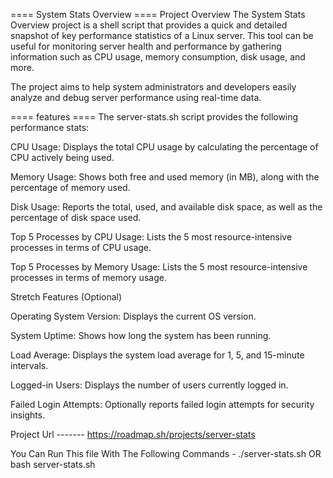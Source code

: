 ==== System Stats Overview ====
Project Overview
The System Stats Overview project is a shell script that provides a quick and detailed snapshot of key performance statistics of a Linux server. This tool can be useful for monitoring server health and performance by gathering information such as CPU usage, memory consumption, disk usage, and more.

The project aims to help system administrators and developers easily analyze and debug server performance using real-time data.

==== features ====
The server-stats.sh script provides the following performance stats:

CPU Usage: Displays the total CPU usage by calculating the percentage of CPU actively being used.

Memory Usage: Shows both free and used memory (in MB), along with the percentage of memory used.

Disk Usage: Reports the total, used, and available disk space, as well as the percentage of disk space used.

Top 5 Processes by CPU Usage: Lists the 5 most resource-intensive processes in terms of CPU usage.

Top 5 Processes by Memory Usage: Lists the 5 most resource-intensive processes in terms of memory usage.

Stretch Features (Optional)

Operating System Version: Displays the current OS version.

System Uptime: Shows how long the system has been running.

Load Average: Displays the system load average for 1, 5, and 15-minute intervals.

Logged-in Users: Displays the number of users currently logged in.

Failed Login Attempts: Optionally reports failed login attempts for security insights.


Project Url ------- https://roadmap.sh/projects/server-stats

You Can Run This file With The Following Commands - ./server-stats.sh
                                                  OR bash server-stats.sh
